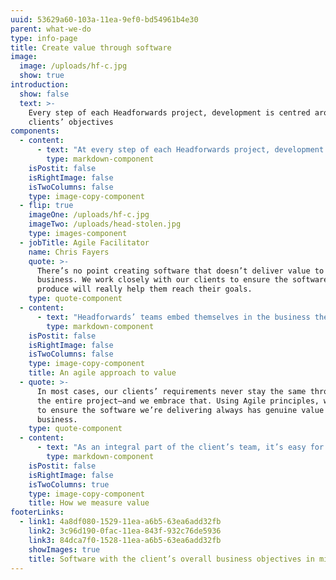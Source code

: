 ```yaml
---
uuid: 53629a60-103a-11ea-9ef0-bd54961b4e30
parent: what-we-do
type: info-page
title: Create value through software
image:
  image: /uploads/hf-c.jpg
  show: true
introduction:
  show: false
  text: >-
    Every step of each Headforwards project, development is centred around the
    clients’ objectives
components:
  - content:
      - text: "At every step of each Headforwards project, development is centred around the clients’ objectives. This is how you know the software will be of genuine value to your overall business strategy.\n\nWhen a project begins with challenges to overcome and clear goals to accomplish, the result is always more valuable. That’s why Headforwards creates software with the client’s overall business objectives in mind.\r\n\nThat said, the people at Headforwards know that software development is rarely straightforward. That’s why they work closely with clients throughout the duration of a project to ensure the end result creates the most value for their business."
        type: markdown-component
    isPostit: false
    isRightImage: false
    isTwoColumns: false
    type: image-copy-component
  - flip: true
    imageOne: /uploads/hf-c.jpg
    imageTwo: /uploads/head-stolen.jpg
    type: images-component
  - jobTitle: Agile Facilitator
    name: Chris Fayers
    quote: >-
      There’s no point creating software that doesn’t deliver value to the
      business. We work closely with our clients to ensure the software we
      produce will really help them reach their goals.
    type: quote-component
  - content:
      - text: "Headforwards’ teams embed themselves in the business they’re working with at the start of every project. It’s the best way to ensure they can understand and meet the client’s needs every step of the way. \r\n\nAgile principles are tightly integrated to the development lifecycle, which means teams can develop each iteration fast, and adapt quickly as requirements change."
        type: markdown-component
    isPostit: false
    isRightImage: false
    isTwoColumns: false
    type: image-copy-component
    title: An agile approach to value
  - quote: >-
      In most cases, our clients’ requirements never stay the same throughout
      the entire project—and we embrace that. Using Agile principles, we’re able
      to ensure the software we’re delivering always has genuine value to the
      business.
    type: quote-component
  - content:
      - text: "As an integral part of the client’s team, it’s easy for Headforwards to measure the value created and monitor a project’s success.\r\n\nThat’s why development is often just the start. Headforwards’ teams stay with clients after deployment to measure their impact, identifying metrics like usage, user experience and stability, and updating software when needed."
        type: markdown-component
    isPostit: false
    isRightImage: false
    isTwoColumns: true
    type: image-copy-component
    title: How we measure value
footerLinks:
  - link1: 4a8df080-1529-11ea-a6b5-63ea6add32fb
    link2: 3c96d190-0fac-11ea-843f-932c76de5936
    link3: 84dca7f0-1528-11ea-a6b5-63ea6add32fb
    showImages: true
    title: Software with the client’s overall business objectives in mind
---
```

